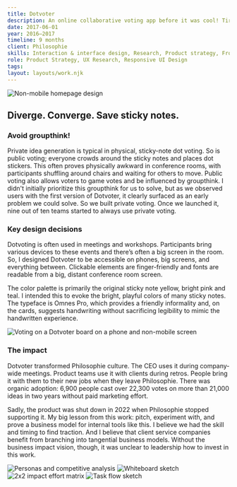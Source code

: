 ```yaml
---
title: Dotvoter
description: An online collaborative voting app before it was cool! Tired of crowding around a wall with your team to place dot votes? Ever need to include remote teammates? Product consulting teams at Philosophie had problems like this almost every day back in 2015. I led the design and development of Dotvoter to solve those problems.
date: 2017-06-01
year: 2016–2017
timeline: 9 months
client: Philosophie
skills: Interaction & interface design, Research, Product strategy, Front-end coding
role: Product Strategy, UX Research, Responsive UI Design
tags:
layout: layouts/work.njk
---
```


<img
  class='post-img'
  src='../../img/dotvoter/dotvoter-screenshot--wide.png'
  srcset=''
  alt='Non-mobile homepage design'
/>

<div class='usual-bottom'>
  <h2>Diverge. Converge. Save sticky notes.</h2>
  <h3>Avoid groupthink!</h3>
  <p>Private idea generation is typical in physical, sticky-note dot voting. So is public voting; everyone crowds around the sticky notes and places dot stickers. This often proves physically awkward in conference rooms, with participants shuffling around chairs and waiting for others to move. Public voting also allows voters to game votes and be influenced by groupthink. I didn't initially prioritize this groupthink for us to solve, but as we observed users with the first version of Dotvoter, it clearly surfaced as an early problem we could solve. So we built private voting. Once we launched it, nine out of ten teams started to always use private voting.</p>
</div>

### Key design decisions
Dotvoting is often used in meetings and workshops. Participants bring various devices to these events and there’s often a big screen in the room. So, I designed Dotvoter to be accessible on phones, big screens, and everything between. Clickable elements are finger-friendly and fonts are readable from a big, distant conference room screen.

The color palette is primarily the original sticky note yellow, bright pink and teal. I intended this to evoke the bright, playful colors of many sticky notes. The typeface is Omnes Pro, which provides a friendly informality and, on the cards, suggests handwriting without sacrificing legibility to mimic the handwritten experience.

<img
  class='post-img'
  src='../../img/dotvoter/dotvoter-screenshot--twoWidths.png'
  srcset=''
  alt='Voting on a Dotvoter board on a phone and non-mobile screen'
/>

### The impact
Dotvoter transformed Philosophie culture. The CEO uses it during company-wide meetings. Product teams use it with clients during retros. People bring it with them to their new jobs when they leave Philosophie. There was organic adoption: 6,900 people cast over 22,300 votes on more than 21,000 ideas in two years without paid marketing effort.

Sadly, the product was shut down in 2022 when Philosophie stopped supporting it. My big lesson from this work: pitch, experiment with, and prove a business model for internal tools like this. I believe we had the skill and timing to find traction. And I believe that client service companies benefit from branching into tangential business models. Without the business impact vision, though, it was unclear to leadership how to invest in this work.

<img
  class='post-img'
  src='../../img/dotvoter/ux-strategy.png'
  srcset=''
  alt='Personas and competitive analysis'
/>
<img
  class='post-img'
  src='../../img/dotvoter/whiteboard-sketch.jpg'
  srcset=''
  alt='Whiteboard sketch'
/>
<img
  class='post-img'
  src='../../img/dotvoter/impact-effort.jpg'
  srcset=''
  alt='2x2 impact effort matrix'
/>
<img
  class='post-img'
  src='../../img/dotvoter/task-flow.jpg'
  srcset=''
  alt='Task flow sketch'
/>
